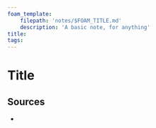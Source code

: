```yaml
---
foam_template:
    filepath: 'notes/$FOAM_TITLE.md'
    description: 'A basic note, for anything'
title:
tags:
---
```


# Title

## Sources

-
